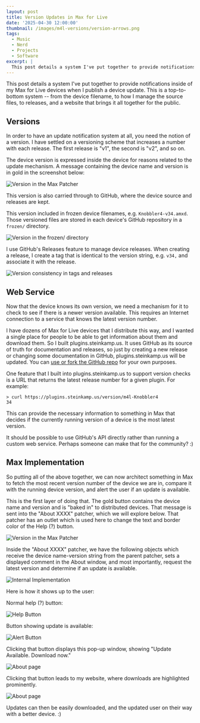 ```yaml
---
layout: post
title: Version Updates in Max for Live
date: '2025-04-30 12:00:00'
thumbnail: /images/m4l-versions/version-arrows.png
tags:
  - Music
  - Nerd
  - Projects
  - Software
excerpt: |
  This post details a system I've put together to provide notifications inside of my Max for Live devices when I publish a device update.
---
```


This post details a system I've put together to provide notifications inside of my Max for Live devices when I publish a device update. This is a top-to-bottom system -- from the device filename, to how I manage the source files, to releases, and a website that brings it all together for the public.

## Versions

In order to have an update notification system at all, you need the notion of a version. I have settled on a versioning scheme that increases a number with each release. The first release is "v1", the second is "v2", and so on.

The device version is expressed inside the device for reasons related to the update mechanism. A message containing the device name and version is in gold in the screenshot below:

![Version in the Max Patcher](/images/m4l-versions/patcher-outer.png)

This version is also carried through to GitHub, where the device source and releases are kept.

This version included in frozen device filenames, e.g. `Knobbler4-v34.amxd`. Those versioned files are stored in each device's GitHub repository in a `frozen/` directory.

![Version in the frozen/ directory](/images/m4l-versions/frozen-files.png)

I use GitHub's Releases feature to manage device releases. When creating a release, I create a tag that is identical to the version string, e.g. `v34,` and associate it with the release.

![Version consistency in tags and releases](/images/m4l-versions/version-arrows.png)

## Web Service

Now that the device knows its own version, we need a mechanism for it to check to see if there is a newer version available. This requires an Internet connection to a service that knows the latest version number.

I have dozens of Max for Live devices that I distribute this way, and I wanted a single place for people to be able to get information about them and download them. So I built plugins.steinkamp.us. It uses GitHub as its source of truth for documentation and releases, so just by creating a new release or changing some documentation in GitHub, plugins.steinkamp.us will be updated. You can [use or fork the GitHub repo](https://github.com/zsteinkamp/plugins) for your own purposes.

One feature that I built into plugins.steinkamp.us to support version checks is a URL that returns the latest release number for a given plugin. For example:

```
> curl https://plugins.steinkamp.us/version/m4l-Knobbler4
34
```

This can provide the necessary information to something in Max that decides if the currently running version of a device is the most latest version.

It should be possible to use GitHub's API directly rather than running a custom web service. Perhaps someone can make that for the community? :)

## Max Implementation

So putting all of the above together, we can now architect something in Max to fetch the most recent version number of the device we are in, compare it with the running device version, and alert the user if an update is available.

This is the first layer of doing that. The gold button contains the device name and version and is "baked in" to distributed devices. That message is sent into the "About XXXX" patcher, which we will explore below. That patcher has an outlet which is used here to change the text and border color of the Help (?) button.

![Version in the Max Patcher](/images/m4l-versions/patcher-outer.png)

Inside the "About XXXX" patcher, we have the following objects which receive the device name-version string from the parent patcher, sets a displayed comment in the About window, and most importantly, request the latest version and determine if an update is available.

![Internal Implementation](/images/m4l-versions/patcher-inside.png)

Here is how it shows up to the user:

Normal help (?) button:

![Help Button](/images/m4l-versions/help.png)

Button showing update is available:

![Alert Button](/images/m4l-versions/alert.png)

Clicking that button displays this pop-up window, showing "Update Available. Download now."

![About page](/images/m4l-versions/about.png)

Clicking that button leads to my website, where downloads are highlighted prominently.

![About page](/images/m4l-versions/plugin-site.png)

Updates can then be easily downloaded, and the updated user on their way with a better device. :)
